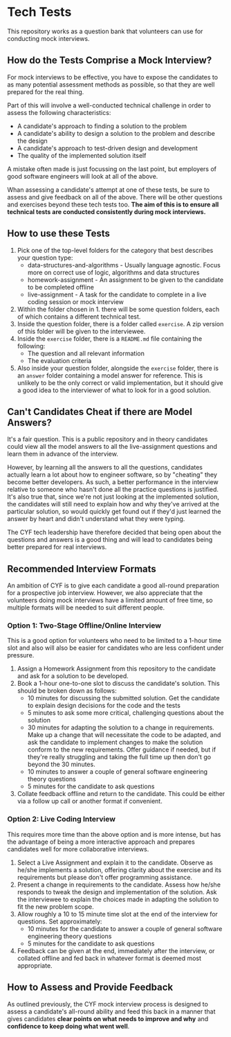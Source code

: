 # Tech Tests

This repository works as a question bank that volunteers can use for conducting mock interviews.

## How do the Tests Comprise a Mock Interview?

For mock interviews to be effective, you have to expose the candidates to as many potential assessment methods as possible, so that they are well prepared for the real thing.

Part of this will involve a well-conducted technical challenge in order to assess the following characteristics:

* A candidate's approach to finding a solution to the problem
* A candidate's ability to design a solution to the problem and describe the design
* A candidate's approach to test-driven design and development
* The quality of the implemented solution itself

A mistake often made is just focussing on the last point, but employers of good software engineers will look at all of the above.

Whan assessing a candidate's attempt at one of these tests, be sure to assess and give feedback on all of the above.  There will be other questions and exercises beyond these tech tests too.  **The aim of this is to ensure all technical tests are conducted consistently during mock interviews.**


## How to use these Tests

1. Pick one of the top-level folders for the category that best describes your question type:
    - data-structures-and-algorithms - Usually language agnostic. Focus more on correct use of logic, algorithms and data structures
    - homework-assignment - An assignment to be given to the candidate to be completed offline
    - live-assignment - A task for the candidate to complete in a live coding session or mock interview
1. Within the folder chosen in 1. there will be some question folders, each of which contains a different technical test.
1. Inside the question folder, there is a folder called `exercise`. A zip version of this folder will be given to the interviewee.
1. Inside the `exercise` folder, there is a `README.md` file containing the following:
    - The question and all relevant information
    - The evaluation criteria
1. Also inside your question folder, alongside the `exercise` folder, there is an `answer` folder containing a model answer for reference.  This is unlikely to be the only correct or valid implementation, but it should give a good idea to the interviewer of what to look for in a good solution.


## Can't Candidates Cheat if there are Model Answers?

It's a fair question.  This is a public repository and in theory candidates could view all the model answers to all the live-assignment questions and learn them in advance of the interview.

However, by learning all the answers to all the questions, candidates actually learn a lot about how to engineer software, so by "cheating" they become better developers.  As such, a better performance in the interview relative to someone who hasn't done all the practice questions is justified.  It's also true that, since we're not just looking at the implemented solution, the candidates will still need to explain how and why they've arrived at the particular solution, so would quickly get found out if they'd just learned the answer by heart and didn't understand what they were typing.

The CYF tech leadership have therefore decided that being open about the questions and answers is a good thing and will lead to candidates being better prepared for real interviews.


## Recommended Interview Formats

An ambition of CYF is to give each candidate a good all-round preparation for a prospective job interview.  However, we also appreciate that the volunteers doing mock interviews have a limited amount of free time, so multiple formats will be needed to suit different people.

### Option 1: Two-Stage Offline/Online Interview

This is a good option for volunteers who need to be limited to a 1-hour time slot and also will also be easier for candidates who are less confident under pressure.

1. Assign a Homework Assignment from this repository to the candidate and ask for a solution to be developed.
1. Book a 1-hour one-to-one slot to discuss the candidate's solution.  This should be broken down as follows:
    - 10 minutes for discussing the submitted solution.  Get the candidate to explain design decisions for the code and the tests
    - 5 minutes to ask some more critical, challenging questions about the solution
    - 30 minutes for adapting the solution to a change in requirements.  Make up a change that will necessitate the code to be adapted, and ask the candidate to implement changes to make the solution conform to the new requirements.  Offer guidance if needed, but if they're really struggling and taking the full time up then don't go beyond the 30 minutes.
    - 10 minutes to answer a couple of general software engineering theory questions
    - 5 minutes for the candidate to ask questions
1. Collate feedback offline and return to the candidate.  This could be either via a follow up call or another format if convenient.


### Option 2: Live Coding Interview

This requires more time than the above option and is more intense, but has the advantage of being a more interactive approach and prepares candidates well for more collaborative interviews.

1. Select a Live Assignment and explain it to the candidate.  Observe as he/she implements a solution, offering clarity about the exercise and its requirements but please don't offer programming assistance.
1. Present a change in requirements to the candidate.  Assess how he/she responds to tweak the design and implementation of the solution.  Ask the interviewee to explain the choices made in adapting the solution to fit the new problem scope.
1. Allow roughly a 10 to 15 minute time slot at the end of the interview for questions. Set approximately:
    - 10 minutes for the candidate to answer a couple of general software engineering theory questions
    - 5 minutes for the candidate to ask questions
1. Feedback can be given at the end, immediately after the interview, or collated offline and fed back in whatever format is deemed most appropriate.


## How to Assess and Provide Feedback

As outlined previously, the CYF mock interview process is designed to assess a candidate's all-round ability and feed this back in a manner that gives candidates **clear points on what needs to improve and why** and **confidence to keep doing what went well**.

